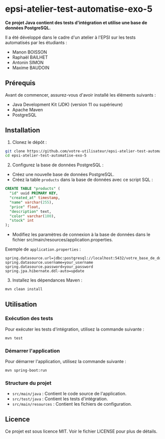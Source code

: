 # epsi-atelier-test-automatise-exo-5
**Ce projet Java contient des tests d'intégration et utilise une base de données PostgreSQL.**

Il a été développé dans le cadre d'un atelier à l'EPSI sur les tests automatisés par les étudiants :
- Manon BOISSON
- Raphaël BAILHET
- Antonin SIMON
- Maxime BAUDOIN

## Prérequis
Avant de commencer, assurez-vous d'avoir installé les éléments suivants :

- Java Development Kit (JDK) (version 11 ou supérieure)
- Apache Maven
- PostgreSQL

## Installation

1. Clonez le dépôt :

```bash
git clone https://github.com/votre-utilisateur/epsi-atelier-test-automatise-exo-5.git
cd epsi-atelier-test-automatise-exo-5
```

2. Configurez la base de données PostgreSQL :

- Créez une nouvelle base de données PostgreSQL.
- Créez la table `products` dans la base de données avec ce script SQL :
```sql
CREATE TABLE "products" (
  "id" uuid PRIMARY KEY,
  "created_at" timestamp,
  "name" varchar(255),
  "price" float,
  "description" text,
  "color" varchar(100),
  "stock" int
);
```
- Modifiez les paramètres de connexion à la base de données dans le fichier src/main/resources/application.properties.

Exemple de `application.properties` :

```properties
spring.datasource.url=jdbc:postgresql://localhost:5432/votre_base_de_donnees
spring.datasource.username=your_username
spring.datasource.password=your_password
spring.jpa.hibernate.ddl-auto=update
```

3. Installez les dépendances Maven :

```bash
mvn clean install
```

## Utilisation
### Exécution des tests
Pour exécuter les tests d'intégration, utilisez la commande suivante :

```bash
mvn test
```

### Démarrer l'application
Pour démarrer l'application, utilisez la commande suivante :

```bash
mvn spring-boot:run
```

### Structure du projet
- `src/main/java` : Contient le code source de l'application.
- `src/test/java` : Contient les tests d'intégration.
- `src/main/resources` : Contient les fichiers de configuration.

## Licence
Ce projet est sous licence MIT. Voir le fichier LICENSE pour plus de détails.
